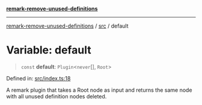 [**remark-remove-unused-definitions**](../../README.md)

***

[remark-remove-unused-definitions](../../README.md) / [src](../README.md) / default

# Variable: default

> `const` **default**: `Plugin`\<`never`[], `Root`\>

Defined in: [src/index.ts:18](https://github.com/Xunnamius/unified-utils/blob/cb7fc64dac3d9c7f331f6a8a6d41a910a5dc8019/packages/remark-remove-unused-definitions/src/index.ts#L18)

A remark plugin that takes a Root node as input and returns the same node
with all unused definition nodes deleted.
